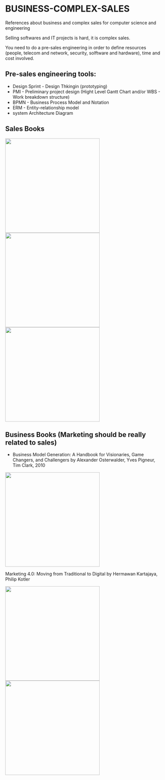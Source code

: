 # BUSINESS-COMPLEX-SALES
References about business and complex sales for computer science and engineering

Selling softwares and IT projects is hard, it is complex sales.

You need to do a pre-sales engineering in order to define resources (people, telecom and network, security, solftware and hardware), time and cost involved.

## Pre-sales engineering tools:

- Design Sprint - Design Thkingin (prototyping)
- PMI - Preliminary project design (Hight Level Gantt Chart and/or WBS - Work breakdown structure)
- BPMN - Business Process Model and Notation
- ERM - Entity–relationship model
- system Architecture Diagram

## Sales Books

<img src="" width="300px">

<img src="" width="300px">

<img src="" width="300px">

## Business Books (Marketing should be really related to sales)

- Business Model Generation: A Handbook for Visionaries, Game Changers, and Challengers by Alexander Osterwalder, Yves Pigneur, Tim Clark, 2010

<img src="https://m.media-amazon.com/images/I/61+A4-XALIL.jpg" width="300px">

Marketing 4.0: Moving from Traditional to Digital by Hermawan Kartajaya, Philip Kotler

<img src="https://m.media-amazon.com/images/I/51El3NISiLL.jpg" width="300px">

<img src="" width="300px">
